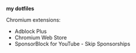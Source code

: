 **my dotfiles**

Chromium extensions:
 - Adblock Plus
 - Chromium Web Store
 - SponsorBlock for YouTube - Skip Sponsorships

